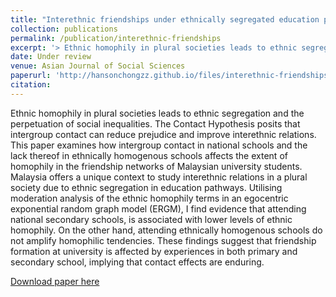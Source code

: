 ```yaml
---
title: "Interethnic friendships under ethnically segregated education pathways in Malaysia"
collection: publications
permalink: /publication/interethnic-friendships
excerpt: '> Ethnic homophily in plural societies leads to ethnic segregation and the perpetuation of social inequalities. The Contact Hypothesis posits that intergroup contact can reduce prejudice and improve interethnic relations. This paper examines how intergroup contact in national schools and the lack thereof in ethnically homogenous schools affects the extent of homophily in the friendship networks of Malaysian university students. Malaysia offers a unique context to study interethnic relations in a plural society due to ethnic segregation in education pathways. Utilising moderation analysis of the ethnic homophily terms in an egocentric exponential random graph model (ERGM), I find evidence that attending national secondary schools, is associated with lower levels of ethnic homophily. On the other hand, attending ethnically homogenous schools do not amplify homophilic tendencies. These findings suggest that friendship formation at university is affected by experiences in both primary and secondary school, implying that contact effects are enduring.'
date: Under review
venue: Asian Journal of Social Sciences
paperurl: 'http://hansonchongzz.github.io/files/interethnic-friendships.pdf'
citation: 
---
```


Ethnic homophily in plural societies leads to ethnic segregation and the perpetuation of social inequalities. The Contact Hypothesis posits that intergroup contact can reduce prejudice and improve interethnic relations. This paper examines how intergroup contact in national schools and the lack thereof in ethnically homogenous schools affects the extent of homophily in the friendship networks of Malaysian university students. Malaysia offers a unique context to study interethnic relations in a plural society due to ethnic segregation in education pathways. Utilising moderation analysis of the ethnic homophily terms in an egocentric exponential random graph model (ERGM), I find evidence that attending national secondary schools, is associated with lower levels of ethnic homophily. On the other hand, attending ethnically homogenous schools do not amplify homophilic tendencies. These findings suggest that friendship formation at university is affected by experiences in both primary and secondary school, implying that contact effects are enduring. 

[Download paper here](http://hansonchongzz.github.io/files/interethnic-friendships.pdf)
